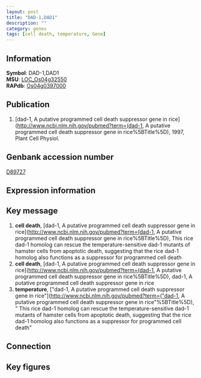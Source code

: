 ```yaml
---
layout: post
title: "DAD-1,DAD1"
description: ""
category: genes
tags: [cell death, temperature, Gene]
---
```


## Information
__Symbol__: DAD-1,DAD1  
__MSU__: [LOC_Os04g32550](http://rice.plantbiology.msu.edu/cgi-bin/ORF_infopage.cgi?orf=LOC_Os04g32550)  
__RAPdb__: [Os04g0397000](http://rapdb.dna.affrc.go.jp/viewer/gbrowse_details/irgsp1?name=Os04g0397000)  

## Publication
1. [dad-1, A putative programmed cell death suppressor gene in rice](http://www.ncbi.nlm.nih.gov/pubmed?term=(dad-1, A putative programmed cell death suppressor gene in rice%5BTitle%5D), 1997, Plant Cell Physiol.

## Genbank accession number
[D89727](http://www.ncbi.nlm.nih.gov/nuccore/D89727)

## Expression information

## Key message
1. __cell death__, [dad-1, A putative programmed cell death suppressor gene in rice](http://www.ncbi.nlm.nih.gov/pubmed?term=(dad-1, A putative programmed cell death suppressor gene in rice%5BTitle%5D),  This rice dad-1 homolog can rescue the temperature-sensitive dad-1 mutants of hamster cells from apoptotic death, suggesting that the rice dad-1 homolog also functions as a suppressor for programmed cell death
2. __cell death__, [dad-1, A putative programmed cell death suppressor gene in rice](http://www.ncbi.nlm.nih.gov/pubmed?term=(dad-1, A putative programmed cell death suppressor gene in rice%5BTitle%5D), dad-1, A putative programmed cell death suppressor gene in rice
3. __temperature__, ["dad-1, A putative programmed cell death suppressor gene in rice"](http://www.ncbi.nlm.nih.gov/pubmed?term=("dad-1, A putative programmed cell death suppressor gene in rice"%5BTitle%5D), " This rice dad-1 homolog can rescue the temperature-sensitive dad-1 mutants of hamster cells from apoptotic death, suggesting that the rice dad-1 homolog also functions as a suppressor for programmed cell death"

## Connection

## Key figures


